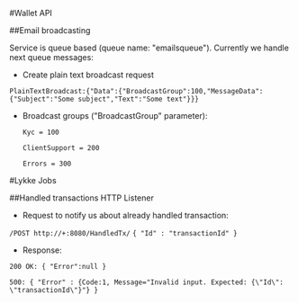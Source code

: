 #Wallet API

##Email broadcasting

Service is queue based (queue name: "emailsqueue"). Currently we handle next queue messages:

 - Create plain text broadcast request

  ```PlainTextBroadcast:{"Data":{"BroadcastGroup":100,"MessageData":{"Subject":"Some subject","Text":"Some text"}}}```

  - Broadcast groups ("BroadcastGroup" parameter):

    ```Kyc = 100```
    
       ```ClientSupport = 200```
       
       ```Errors = 300```

#Lykke Jobs

##Handled transactions HTTP Listener

 - Request to notify us about already handled transaction:

  ```/POST http://+:8080/HandledTx/```
  ```{ "Id" : "transactionId" }```

 - Response:

  ```200 OK: { "Error":null }```

  ```500: { "Error" : {Code:1, Message="Invalid input. Expected: {\"Id\": \"transactionId\"}"} }```
